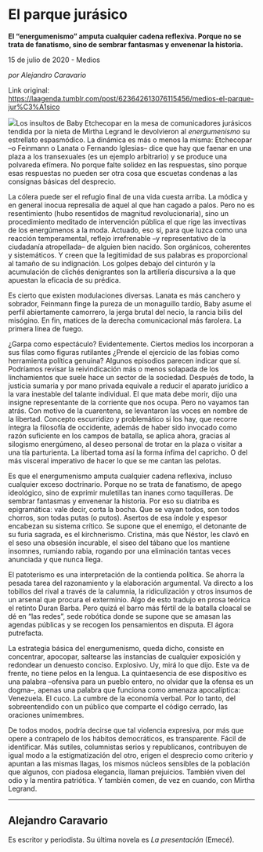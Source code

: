 # El parque jurásico

**El “energumenismo” amputa cualquier cadena reflexiva. Porque no se trata de fanatismo, sino de sembrar fantasmas y envenenar la historia.**

15 de julio de 2020 - Medios

_por Alejandro Caravario_

Link original: https://laagenda.tumblr.com/post/623642613076115456/medios-el-parque-jur%C3%A1sico

![](https://64.media.tumblr.com/52608bfe6735d0a0f9166591185c3bc0/814813378e27ddb1-ca/s500x750/68ba20f99e1a098a66bc1746311319fb6ca7d4ce.jpg)Los insultos de Baby Etchecopar en la mesa de
comunicadores jurásicos tendida por la nieta de Mirtha Legrand le devolvieron
al *energumenismo* su estrellato
espasmódico. La dinámica es más o menos la misma: Etchecopar –o Feinmann o
Lanata o Fernando Iglesias– dice que hay que faenar en una plaza a los
transexuales (es un ejemplo arbitrario) y se produce una polvareda efímera. No
porque falte solidez en las respuestas, sino porque esas respuestas no pueden
ser otra cosa que escuetas condenas a las consignas básicas del desprecio. 

La cólera puede ser el refugio final de una vida cuesta
arriba. La módica y en general inocua represalia de aquel al que han cagado a
palos. Pero no es resentimiento (hubo resentidos de magnitud revolucionaria),
sino un procedimiento meditado de intervención pública el que rige las
invectivas de los energúmenos a la moda. Actuado, eso sí, para que luzca como
una reacción temperamental, reflejo irrefrenable –y representativo de la
ciudadanía atropellada– de alguien bien nacido. Son orgánicos, coherentes y
sistemáticos. Y creen que la legitimidad de sus palabras es proporcional al
tamaño de su indignación. Los golpes debajo del cinturón y la acumulación de
clichés denigrantes son la artillería discursiva a la que apuestan la eficacia
de su prédica. 

Es cierto que existen modulaciones diversas. Lanata es
más canchero y sobrador, Feinmann finge la pureza de un monaguillo tardío, Baby
asume el perfil abiertamente camorrero, la jerga brutal del necio, la rancia
bilis del misógino. En fin, matices de la derecha comunicacional más farolera. La
primera línea de fuego. 

¿Garpa como espectáculo? Evidentemente. Ciertos medios
los incorporan a sus filas como figuras rutilantes ¿Prende el ejercicio de las
fobias como herramienta política genuina? Algunos episodios parecen indicar que
sí. Podríamos revisar la reivindicación más o menos solapada de los
linchamientos que suele hace un sector de la sociedad. Después de todo, la
justicia sumaria y por mano privada equivale a reducir el aparato jurídico a la
vara inestable del talante individual. El que mata debe morir, dijo una insigne
representante de la corriente que nos ocupa. Pero no vayamos tan atrás. Con
motivo de la cuarentena, se levantaron las voces en nombre de la libertad. Concepto
escurridizo y problemático si los hay, que recorre íntegra la filosofía de
occidente, además de haber sido invocado como razón suficiente en los campos de
batalla, se aplica ahora, gracias al silogismo energúmeno, al deseo personal de
trotar en la plaza o visitar a una tía parturienta. La libertad toma así la
forma ínfima del capricho. O del más visceral imperativo de hacer lo que se me
cantan las pelotas. 

Es que el energumenismo amputa cualquier cadena
reflexiva, incluso cualquier exceso doctrinario. Porque no se trata de
fanatismo, de apego ideológico, sino de exprimir muletillas tan inanes como
taquilleras. De sembrar fantasmas y envenenar la historia. Por eso su diatriba
es epigramática: vale decir, corta la bocha. Que se vayan todos, son todos chorros,
son todas putas (o putos). Asertos de esa índole y espesor encabezan su sistema
crítico. Se supone que el enemigo, el detonante de su furia sagrada, es el
kirchnerismo. Cristina, más que Néstor, les clavó en el seso una obsesión
incurable, el siseo del tábano que los mantiene insomnes, rumiando rabia, rogando
por una eliminación tantas veces anunciada y que nunca llega. 

El patoterismo es una interpretación de la contienda
política. Se ahorra la pesada tarea del razonamiento y la elaboración
argumental. Va directo a los tobillos del rival a través de la calumnia, la
ridiculización y otros insumos de un arsenal que procura el exterminio. Algo de
esto tradujo en prosa teórica el retinto Duran Barba. Pero quizá el barro más
fértil de la batalla cloacal se dé en “las redes”, sede robótica donde se
supone que se amasan las agendas públicas y se recogen los pensamientos en
disputa. El ágora putrefacta. 

La estrategia básica del energumenismo, queda dicho,
consiste en concentrar, apocopar, saltearse las instancias de cualquier
exposición y redondear un denuesto conciso. Explosivo. Uy, mirá lo que dijo. Este
va de frente, no tiene pelos en la lengua. La quintaesencia de ese dispositivo
es una palabra –ofensiva para un pueblo entero, no olvidar que la ofensa es un
dogma–, apenas una palabra que funciona como amenaza apocalíptica: Venezuela.
El cuco. La cumbre de la economía verbal. Por lo tanto, del sobreentendido con
un público que comparte el código cerrado, las oraciones unimembres.  

De todos modos, podría decirse que tal violencia
expresiva, por más que opere a contrapelo de los hábitos democráticos, es
transparente. Fácil de identificar. Más sutiles, columnistas serios y
republicanos, contribuyen de igual modo a la estigmatización del otro, erigen el
desprecio como criterio y apuntan a las mismas llagas, los mismos núcleos
sensibles de la población que algunos, con piadosa elegancia, llaman
prejuicios. También viven del odio y la mentira patriótica. Y también comen, de
vez en cuando, con Mirtha Legrand. 



---

Alejandro Caravario
-------------------

Es escritor y periodista. Su última novela es *La presentación* (Emecé).

